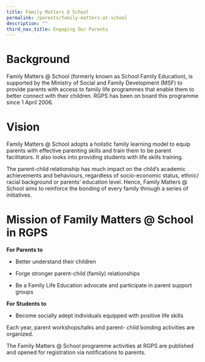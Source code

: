 ```yaml
---
title: Family Matters @ School
permalink: /parents/family-matters-at-school
description: ""
third_nav_title: Engaging Our Parents
---
```


# Background
Family Matters @ School (formerly known as School Family Education), is supported by the Ministry of Social and Family Development (MSF) to provide parents with access to family life programmes that enable them to better connect with their children. RGPS has been on board this programme since 1 April 2006.


# Vision


Family Matters @ School adopts a holistic family learning model to equip parents with effective parenting skills and train them to be parent facilitators. It also looks into providing students with life skills training.


The parent-child relationship has much impact on the child’s academic achievements and behaviours, regardless of socio-economic status, ethnic/ racial background or parents’ education level. Hence, Family Matters @ School aims to reinforce the bonding of every family through a series of initiatives.


# Mission of Family Matters @ School in RGPS

**For Parents to**

* Better understand their children

* Forge stronger parent-child (family) relationships

* Be a Family Life Education advocate and participate in parent support groups

**For Students to**

* Become socially adept individuals equipped with positive life skills


Each year, parent workshops/talks and parent- child bonding activities are organized.


The Family Matters @ School programme activities at RGPS are published and opened for registration via notifications to parents. 